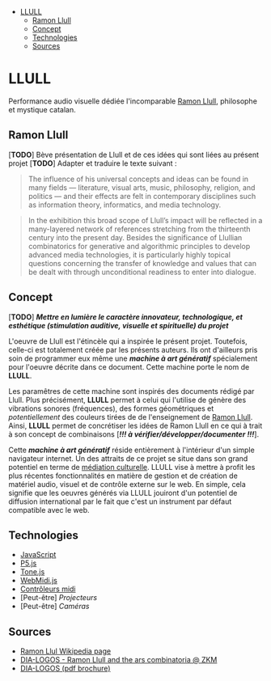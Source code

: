 - [LLULL](#llull)
  - [Ramon Llull](#ramon-llull)
  - [Concept](#concept)
  - [Technologies](#technologies)
  - [Sources](#sources)


# LLULL
Performance audio visuelle dédiée l'incomparable [Ramon Llull](https://en.wikipedia.org/wiki/Ramon_Llull), philosophe et mystique catalan.

## Ramon Llull

[**TODO**] Bève présentation de Llull et de ces idées qui sont liées au présent projet
[**TODO**] Adapter et traduire le texte suivant :
>The influence of his universal concepts and ideas can be found in many fields — literature, visual arts, music, philosophy, religion, and politics — and their effects are felt in contemporary disciplines such as information theory, informatics, and media technology.

>In the exhibition this broad scope of Llull’s impact will be reflected in a many-layered network of references stretching from the thirteenth century into the present day. Besides the significance of Llullian combinatorics for generative and algorithmic principles to develop advanced media technologies, it is particularly highly topical questions concerning the transfer of knowledge and values that can be dealt with through unconditional readiness to enter into dialogue.

## Concept

[**TODO**] ***Mettre en lumière le caractère innovateur, technologique, et esthétique (stimulation auditive, visuelle et spirituelle) du projet***

L'oeuvre de Llull est l'étincèle qui a inspirée le présent projet. Toutefois, celle-ci est totalement créée par les présents auteurs. Ils ont d'ailleurs pris soin de programmer eux même une _**machine à art génératif**_ spécialement pour l'oeuvre décrite dans ce document. Cette machine porte le nom de **LLULL**.

Les paramêtres de cette machine sont inspirés des documents rédigé par Llull. Plus précisément, **LLULL** permet à celui qui l'utilise de génère des vibrations sonores (fréquences), des formes géométriques et *potentiellement* des couleurs tirées de de l'enseignement de [Ramon Llull](https://en.wikipedia.org/wiki/Ramon_Llull). Ainsi, **LLULL** permet de concrétiser les idées de Ramon Llull en ce qui à trait à son concept de combinaisons [***!!! à vérifier/développer/documenter !!!***].

Cette _**machine à art génératif**_ réside entièrement à l'intérieur d'un simple navigateur internet. Un des attraits de ce projet se situe dans son grand potentiel en terme de [médiation culturelle](https://fr.wikipedia.org/wiki/M%C3%A9diation_culturelle). LLULL vise à mettre à profit les plus récentes fonctionnalités en matière de gestion et de création de matériel audio, visuel et de contrôle externe sur le web. En simple, cela signifie que les oeuvres générés via LLULL jouiront d'un potentiel de diffusion international par le fait que c'est un instrument par défaut compatible avec le web.

## Technologies
* [JavaScript](https://developer.mozilla.org/en-US/docs/Web/JavaScript)
* [P5.js](https://p5js.org/examples/simulate-particle-system.html)
* [Tone.js](https://tonejs.github.io/demos)
* [WebMidi.js](http://djipco.github.io/webmidi/latest/classes/WebMidi.html)
* [Contrôleurs midi](https://d16rm6ap8dyyo6.cloudfront.net/product_images/images/000/001/491/medium/Black_34_zoomed.jpg?1398722121)
* [Peut-être] *Projecteurs*
* [Peut-être] *Caméras*

## Sources
* [Ramon Llul Wikipedia page](https://en.wikipedia.org/wiki/Ramon_Llull)
* [DIA-LOGOS - Ramon Llull and the ars combinatoria @ ZKM](https://zkm.de/en/exhibition/2018/03/dia-logos)
* [DIA-LOGOS (pdf brochure)](PDF/dialogos_broschure-en_digital.pdf)